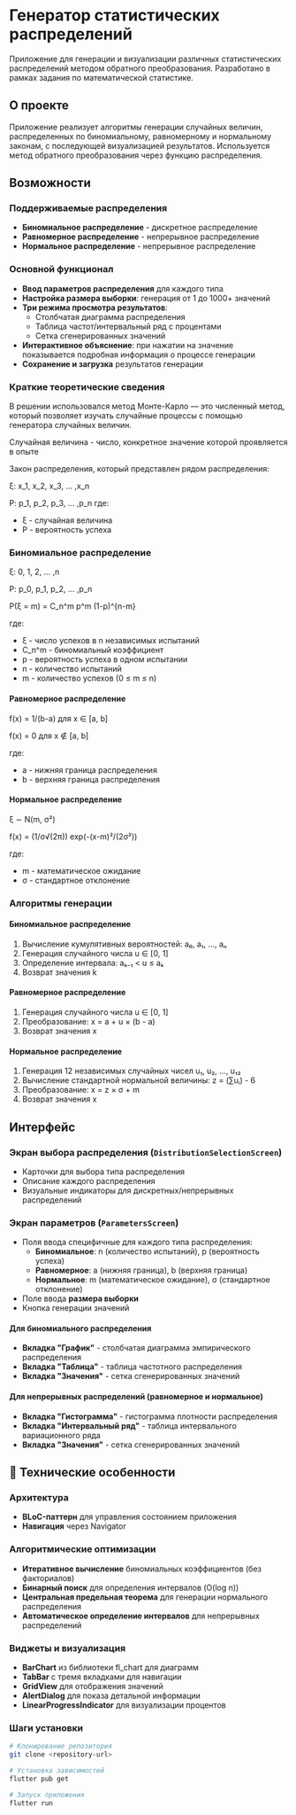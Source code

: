 # Генератор статистических распределений

Приложение для генерации и визуализации различных статистических распределений методом обратного преобразования. Разработано в рамках задания по математической статистике.

##  О проекте

Приложение реализует алгоритмы генерации случайных величин, распределенных по биномиальному, равномерному и нормальному законам, с последующей визуализацией результатов. Используется метод обратного преобразования через  функцию распределения.

##  Возможности

### Поддерживаемые распределения
- **Биномиальное распределение** - дискретное распределение
- **Равномерное распределение** - непрерывное распределение  
- **Нормальное распределение** - непрерывное распределение

### Основной функционал
- **Ввод параметров распределения** для каждого типа
- **Настройка размера выборки**: генерация от 1 до 1000+ значений
- **Три режима просмотра результатов**:
  - Столбчатая диаграмма распределения
  - Таблица частот/интервальный ряд с процентами
  - Сетка сгенерированных значений
- **Интерактивное объяснение**: при нажатии на значение показывается подробная информация о процессе генерации
- **Сохранение и загрузка** результатов генерации

### Краткие теоретические сведения
В решении использовался метод Монте-Карло — это численный метод, который позволяет изучать случайные процессы с помощью генератора случайных величин.

Случайная величина - число, конкретное значение которой проявляется в опыте

Закон распределения, который представлен рядом распределения:

ξ: x_1, x_2, x_3, ... ,x_n

P: p_1, p_2, p_3, ... ,p_n
где:
 - ξ - случайная величина
 - P - вероятность успеха
### Биномиальное распределение
ξ: 0, 1, 2, ... ,n

P: p_0, p_1, p_2, ... ,p_n

P(ξ = m) = C_n^m p^m (1-p)^{n-m}

где:
- ξ - число успехов в n независимых испытаний
- C_n^m - биномиальный коэффициент
- p - вероятность успеха в одном испытании
- n - количество испытаний
- m - количество успехов (0 ≤ m ≤ n)

#### Равномерное распределение
f(x) = 1/(b-a) для x ∈ [a, b]

f(x) = 0 для x ∉ [a, b]

где:
- a - нижняя граница распределения
- b - верхняя граница распределения

#### Нормальное распределение
ξ ∼ N(m, σ²)

f(x) = (1/σ√(2π)) exp(-(x-m)²/(2σ²))

где:
- m - математическое ожидание
- σ - стандартное отклонение

### Алгоритмы генерации

#### Биномиальное распределение
1. Вычисление кумулятивных вероятностей: a₀, a₁, ..., aₙ
2. Генерация случайного числа u ∈ [0, 1]
3. Определение интервала: aₖ₋₁ < u ≤ aₖ
4. Возврат значения k

#### Равномерное распределение
1. Генерация случайного числа u ∈ [0, 1]
2. Преобразование: x = a + u × (b - a)
3. Возврат значения x

#### Нормальное распределение
1. Генерация 12 независимых случайных чисел u₁, u₂, ..., u₁₂
2. Вычисление стандартной нормальной величины: z = (∑uᵢ) - 6
3. Преобразование: x = z × σ + m
4. Возврат значения x

## Интерфейс

### Экран выбора распределения (`DistributionSelectionScreen`)
- Карточки для выбора типа распределения
- Описание каждого распределения
- Визуальные индикаторы для дискретных/непрерывных распределений


### Экран параметров (`ParametersScreen`)
- Поля ввода специфичные для каждого типа распределения:
  - **Биномиальное**: n (количество испытаний), p (вероятность успеха)
  - **Равномерное**: a (нижняя граница), b (верхняя граница)
  - **Нормальное**: m (математическое ожидание), σ (стандартное отклонение)
- Поле ввода **размера выборки**
- Кнопка генерации значений

#### Для биномиального распределения
- **Вкладка "График"** - столбчатая диаграмма эмпирического распределения
- **Вкладка "Таблица"** - таблица частотного распределения
- **Вкладка "Значения"** - сетка сгенерированных значений

#### Для непрерывных распределений (равномерное и нормальное)
- **Вкладка "Гистограмма"** - гистограмма плотности распределения
- **Вкладка "Интервальный ряд"** - таблица интервального вариационного ряда
- **Вкладка "Значения"** - сетка сгенерированных значений


## 🔧 Технические особенности

### Архитектура
- **BLoC-паттерн** для управления состоянием приложения
- **Навигация** через Navigator

### Алгоритмические оптимизации
- **Итеративное вычисление** биномиальных коэффициентов (без факториалов)
- **Бинарный поиск** для определения интервалов (O(log n))
- **Центральная предельная теорема** для генерации нормального распределения
- **Автоматическое определение интервалов** для непрерывных распределений

### Виджеты и визуализация
- **BarChart** из библиотеки fl_chart для диаграмм
- **TabBar** с тремя вкладками для навигации
- **GridView** для отображения значений
- **AlertDialog** для показа детальной информации
- **LinearProgressIndicator** для визуализации процентов

### Шаги установки
```bash
# Клонирование репозитория
git clone <repository-url>

# Установка зависимостей
flutter pub get

# Запуск приложения
flutter run